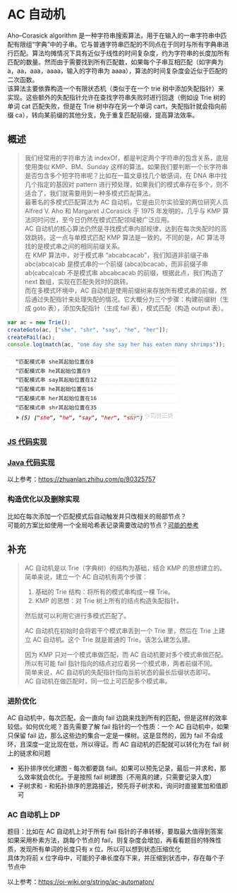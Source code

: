 # AC 自动机
Aho–Corasick algorithm 是一种字符串搜索算法，用于在输入的一串字符串中匹配有限组“字典”中的子串。它与普通字符串匹配的不同点在于同时与所有字典串进行匹配。算法均摊情况下具有近似于线性的时间复杂度，约为字符串的长度加所有匹配的数量。然而由于需要找到所有匹配数，如果每个子串互相匹配（如字典为 a，aa，aaa，aaaa，输入的字符串为 aaaa），算法的时间复杂度会近似于匹配的二次函数。  
该算法主要依靠构造一个有限状态机（类似于在一个 trie 树中添加失配指针）来实现。这些额外的失配指针允许在查找字符串失败时进行回退（例如设 Trie 树的单词 cat 匹配失败，但是在 Trie 树中存在另一个单词 cart，失配指针就会指向前缀 ca），转向某前缀的其他分支，免于重复匹配前缀，提高算法效率。  
  
## 概述
> 我们经常用的字符串方法 indexOf，都是判定两个字符串的包含关系，底层使用类似 KMP、BM、Sunday 这样的算法。如果我们要判断一个长字符串是否包含多个短字符串呢？比如在一篇文章找几个敏感词，在 DNA 串中找几个指定的基因对 pattern 进行预处理，如果我们的模式串存在多个，则不适合了，我们就需要用到一种多模式匹配算法。  
> 最著名的多模式匹配算法为 AC 自动机，它是由贝尔实验室的两位研究人员 Alfred V. Aho 和 Margaret J.Corasick 于 1975 年发明的，几乎与 KMP 算法同时问世，至今日仍然在模式匹配领域被广泛应用。  
> AC 自动机的核心算法仍然是寻找模式串内部规律，达到在每次失配时的高效跳转。这一点与单模式匹配 KMP 算法是一致的。不同的是，AC 算法寻找的是模式串之间的相同前缀关系。  
> 在 KMP 算法中，对于模式串 “abcabcacab”，我们知道非前缀子串 abc(abca)cab 是模式串的一个前缀 (abca)bcacab，而非前缀子串 ab(cabca)cab 不是模式串 abcabcacab 的前缀，根据此点，我们构造了 next 数组，实现在匹配失败时的跳转。  
> 而在多模式环境中，AC 自动机是使用前缀树来存放所有模式串的前缀，然后通过失配指针来处理失配的情况。它大概分为三个步骤：构建前缀树（生成 goto 表），添加失配指针（生成 fail 表），模式匹配（构造 output 表）。

```javascript
var ac = new Trie();
createGoto(ac, ["she", "shr", "say", "he", "her"]);
createFail(ac);
console.log(match(ac, "one day she say her has eaten many shrimps"));
```  
![](./ac-automaton.webp)  

### [JS 代码实现](./ac_automaton.js)
### [Java 代码实现](./AcAutomaton.java)

以上参考：https://zhuanlan.zhihu.com/p/80325757  

### 构造优化以及删除实现
比如在每次添加一个匹配模式后自动触发并只改相关的局部节点？  
可能的方案比如使用一个全局哈希表记录需要改动的节点？[可能的参考](https://burningmime.gitlab.io/setmatch/implementation-overview.html#supporting-add-remove-in-an-aho-corasick-trie)  

## 补充
> AC 自动机是以 Trie（字典树）的结构为基础，结合 KMP 的思想建立的。  
> 简单来说，建立一个 AC 自动机有两个步骤：  
> 1. 基础的 Trie 结构：将所有的模式串构成一棵 Trie。
> 2. KMP 的思想：对 Trie 树上所有的结点构造失配指针。
> 
> 然后就可以利用它进行多模式匹配了。
>
> AC 自动机在初始时会将若干个模式串丢到一个 Trie 里，然后在 Trie 上建立 AC 自动机。这个 Trie 就是普通的 Trie，该怎么建怎么建。  
> 
> 因为 KMP 只对一个模式串做匹配，而 AC 自动机要对多个模式串做匹配。所以有可能 fail 指针指向的结点对应着另一个模式串，两者前缀不同。  
> 简单来说，AC 自动机的失配指针指向当前状态的最长后缀状态即可。  
> AC 自动机在做匹配时，同一位上可匹配多个模式串。

### 进阶优化
AC 自动机中，每次匹配，会一直向 fail 边跳来找到所有的匹配，但是这样的效率较低。如何优化呢？首先需要了解 fail 指针的一个性质：一个 AC 自动机中，如果只保留 fail 边，那么这些边的集合一定是一棵树。这是显然的，因为 fail 不会成环，且深度一定比现在低，所以得证。而 AC 自动机的匹配就可以转化为在 fail 树上的链求和问题
* 拓扑排序优化建图 - 每次都要跳 fail。如果可以预先记录，最后一并求和，那么效率就会优化。于是按照 fail 树建图（不用真的建，只需要记录入度）
* 子树求和 - 和拓扑排序的思路接近，预先将子树求和，询问时直接累加和值即可

### AC 自动机上 DP
题目：比如在 AC 自动机上对于所有 fail 指针的子串转移，要取最大值得到答案  
如果采用朴素方法，跳每个节点的 fail，则复杂度会增加，再看看题目的特殊性质，发现所有单词的长度只有 x 位，所以可以想到状态压缩优化  
具体为将前 x 位字母中，可能的子串长度存下来，并压缩到状态中，存在每个子节点中  

以上参考：https://oi-wiki.org/string/ac-automaton/  
  